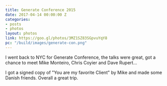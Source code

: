 ```yaml
---
title: Generate Conference 2015
date: 2017-04-14 00:00:00 Z
categories:
- posts
- photos
layout: photos
link: https://goo.gl/photos/3MZ1SZ83SGpvuYqY8
pc: "/build/images/generate-con.png"
---
```


I went back to NYC for Generate Conference, the talks were great, got a chance to meet Mike Monteiro, Chris Coyier and Dave Rupert...

I got a signed copy of "You are my favorite Client" by Mike and made some Danish friends. Overall a great trip.
